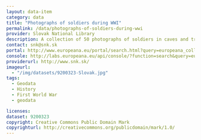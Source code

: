 ```yaml
---
layout: data-item
category: data
title: "Photographs of soldiers during WWI"
permalink: /data/photographs-of-soldiers-during-wwi
provider: Slovak National Library
description: A collection of 50 photographs of soldiers in caves and trenches during WWI.
contact: snk@snk.sk
portal: http://www.europeana.eu/portal/search.html?query=europeana_collectionName%3A9200323*&rows=24&start=1
console: http://labs.europeana.eu/api/console/?function=search&query=europeana_collectionName%3A9200323*&rows=24&start=1
providerurl: http://www.snk.sk/
imageurl:
  - "/img/datasets/9200323-Slovak.jpg"
tags:
  - Geodata
  - History
  - First World War
  - geodata

licenses:
dataset: 9200323
copyright: Creative Commons Public Domain Mark
copyrighturl: http://creativecommons.org/publicdomain/mark/1.0/
---
```


